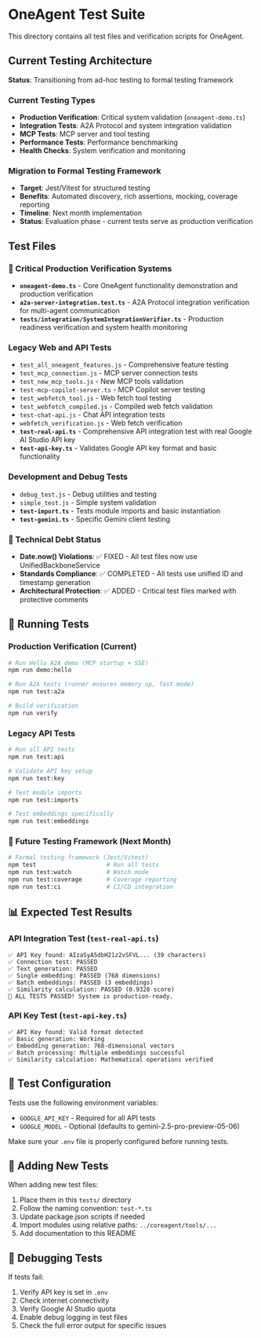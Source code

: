 # OneAgent Test Suite

This directory contains all test files and verification scripts for OneAgent.

## Current Testing Architecture

**Status**: Transitioning from ad-hoc testing to formal testing framework

### Current Testing Types
- **Production Verification**: Critical system validation (`oneagent-demo.ts`)
- **Integration Tests**: A2A Protocol and system integration validation
- **MCP Tests**: MCP server and tool testing
- **Performance Tests**: Performance benchmarking
- **Health Checks**: System verification and monitoring

### Migration to Formal Testing Framework
- **Target**: Jest/Vitest for structured testing
- **Benefits**: Automated discovery, rich assertions, mocking, coverage reporting
- **Timeline**: Next month implementation
- **Status**: Evaluation phase - current tests serve as production verification

## Test Files

### 🚨 Critical Production Verification Systems
- **`oneagent-demo.ts`** - Core OneAgent functionality demonstration and production verification
- **`a2a-server-integration.test.ts`** - A2A Protocol integration verification for multi-agent communication
- **`tests/integration/SystemIntegrationVerifier.ts`** - Production readiness verification and system health monitoring

### Legacy Web and API Tests
- `test_all_oneagent_features.js` - Comprehensive feature testing
- `test_mcp_connection.js` - MCP server connection tests
- `test_new_mcp_tools.js` - New MCP tools validation
- `test-mcp-copilot-server.ts` - MCP Copilot server testing
- `test_webfetch_tool.js` - Web fetch tool testing
- `test_webfetch_compiled.js` - Compiled web fetch validation
- `test-chat-api.js` - Chat API integration tests
- `webfetch_verification.js` - Web fetch verification
- **`test-real-api.ts`** - Comprehensive API integration test with real Google AI Studio API key
- **`test-api-key.ts`** - Validates Google API key format and basic functionality

### Development and Debug Tests
- `debug_test.js` - Debug utilities and testing
- `simple_test.js` - Simple system validation
- **`test-import.ts`** - Tests module imports and basic instantiation
- **`test-gemini.ts`** - Specific Gemini client testing

### 🔧 Technical Debt Status
- **Date.now() Violations**: ✅ FIXED - All test files now use UnifiedBackboneService
- **Standards Compliance**: ✅ COMPLETED - All tests use unified ID and timestamp generation
- **Architectural Protection**: ✅ ADDED - Critical test files marked with protective comments

## 🚀 Running Tests

### Production Verification (Current)
```bash
# Run Hello A2A demo (MCP startup + SSE)
npm run demo:hello

# Run A2A tests (runner ensures memory up, fast mode)
npm run test:a2a

# Build verification
npm run verify
```

### Legacy API Tests
```bash
# Run all API tests
npm run test:api

# Validate API key setup
npm run test:key  

# Test module imports
npm run test:imports

# Test embeddings specifically
npm run test:embeddings
```

### 🔮 Future Testing Framework (Next Month)
```bash
# Formal testing framework (Jest/Vitest)
npm test                    # Run all tests
npm run test:watch          # Watch mode
npm run test:coverage       # Coverage reporting
npm run test:ci             # CI/CD integration
```

## 📊 Expected Test Results

### API Integration Test (`test-real-api.ts`)
```
✅ API Key found: AIzaSyA5dbH21z2vSFVL... (39 characters)
✅ Connection test: PASSED
✅ Text generation: PASSED  
✅ Single embedding: PASSED (768 dimensions)
✅ Batch embeddings: PASSED (3 embeddings)
✅ Similarity calculation: PASSED (0.9328 score)
🎉 ALL TESTS PASSED! System is production-ready.
```

### API Key Test (`test-api-key.ts`)  
```
✅ API Key found: Valid format detected
✅ Basic generation: Working
✅ Embedding generation: 768-dimensional vectors  
✅ Batch processing: Multiple embeddings successful
✅ Similarity calculation: Mathematical operations verified
```

## 🔧 Test Configuration

Tests use the following environment variables:
- `GOOGLE_API_KEY` - Required for all API tests
- `GOOGLE_MODEL` - Optional (defaults to gemini-2.5-pro-preview-05-06)

Make sure your `.env` file is properly configured before running tests.

## 📝 Adding New Tests

When adding new test files:
1. Place them in this `tests/` directory
2. Follow the naming convention: `test-*.ts`
3. Update package.json scripts if needed
4. Import modules using relative paths: `../coreagent/tools/...`
5. Add documentation to this README

## 🐛 Debugging Tests

If tests fail:
1. Verify API key is set in `.env`
2. Check internet connectivity
3. Verify Google AI Studio quota
4. Enable debug logging in test files
5. Check the full error output for specific issues
